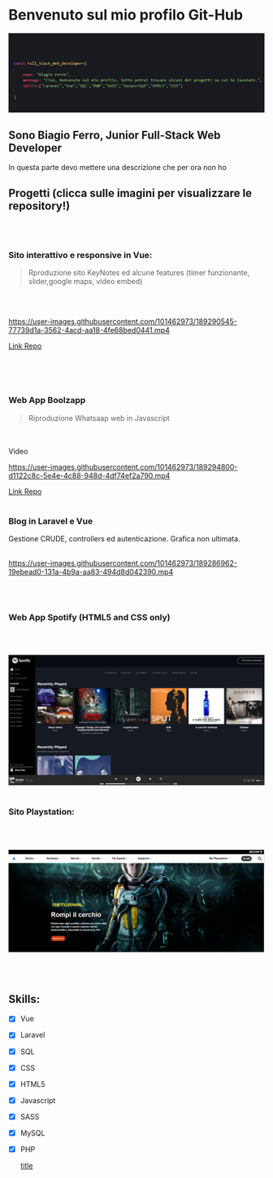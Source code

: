 # Benvenuto sul mio profilo Git-Hub


![header](images/idk.png)

## Sono Biagio Ferro, Junior Full-Stack Web Developer
In questa parte devo mettere una descrizione che per ora non ho

## Progetti (clicca sulle imagini per visualizzare le repository!)
 <br>
 <br>
   
    
### Sito interattivo e responsive in Vue: 
>Rproduzione sito KeyNotes ed alcune features (timer funzionante, slider,google maps, video embed)
<br>
<br>

https://user-images.githubusercontent.com/101462973/189290545-77739d1a-3562-4acd-aa18-4fe68bed0441.mp4

[Link Repo](https://github.com/bia9400/proj-html-vuejs)
<br>
<br>




<br>
<br>

### Web App Boolzapp 
>Riproduzione Whatsaap web in Javascript
<br>
<br>
Video

https://user-images.githubusercontent.com/101462973/189294800-d1122c8c-5e4e-4c88-948d-4df74ef2a790.mp4

[Link Repo](https://github.com/bia9400/vue-boolzapp)
<br>
<br>

### Blog in Laravel e Vue 
Gestione CRUDE, controllers ed autenticazione. Grafica non ultimata.
<br>
<br>

https://user-images.githubusercontent.com/101462973/189286962-19ebead0-131a-4b9a-aa83-494d8d042390.mp4

<br>
<br>

### Web App Spotify (HTML5 and CSS only) 
<br>
<br>

[![Spotify](images/spotify.png)](https://github.com/bia9400/html-css-spotifyweb)
<br>
<br>

### Sito Playstation:
<br>
<br>

[![Playstation](images/playstation.png)](https://github.com/bia9400/htmlcss-playstation)

<br>
<br>
	

## Skills:

- [x] Vue
- [x] Laravel
- [x] SQL
- [x] CSS
- [x] HTML5
- [x] Javascript
- [x] SASS
- [x] MySQL
- [x] PHP

	[title](https://www.example.com)
